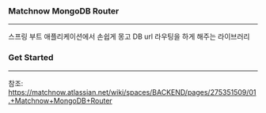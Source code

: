 ### Matchnow MongoDB Router

___
스프링 부트 애플리케이션에서 손쉽게 몽고 DB url 라우팅을 하게 해주는 라이브러리

### Get Started

___
참조: https://matchnow.atlassian.net/wiki/spaces/BACKEND/pages/275351509/01.+Matchnow+MongoDB+Router